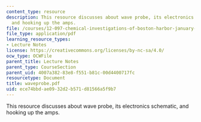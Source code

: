 ```yaml
---
content_type: resource
description: This resource discusses about wave probe, its electronics schematic,
  and hooking up the amps.
file: /courses/12-097-chemical-investigations-of-boston-harbor-january-iap-2006/ece74bbdae0932d2b571d81566a5f9b7_waveprobe.pdf
file_type: application/pdf
learning_resource_types:
- Lecture Notes
license: https://creativecommons.org/licenses/by-nc-sa/4.0/
ocw_type: OCWFile
parent_title: Lecture Notes
parent_type: CourseSection
parent_uid: 4007a382-83e8-f551-b81c-00d4400717fc
resourcetype: Document
title: waveprobe.pdf
uid: ece74bbd-ae09-32d2-b571-d81566a5f9b7
---
```

This resource discusses about wave probe, its electronics schematic, and hooking up the amps.